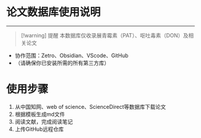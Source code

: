 # 论文数据库使用说明


---

> [!warning] 提醒
> 本数据库仅收录展青霉素（PAT）、呕吐毒素（DON）及相关论文


- 协作范围：Zetro、Obsidian、VScode、GitHub
- （请确保你已安装所需的所有第三方库）

# 使用步骤
1. 从中国知网、web of science、ScienceDirect等数据库下载论文
2. 根据模板生成md文件
3. 阅读文献，完成阅读笔记
4. 上传GitHub远程仓库
